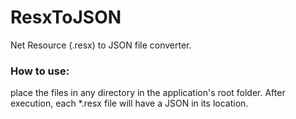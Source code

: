 # ResxToJSON
Net Resource (.resx) to JSON file converter.

### How to use:

place the files in any directory in the application's root folder.
After execution, each *.resx file will have a JSON in its location.
